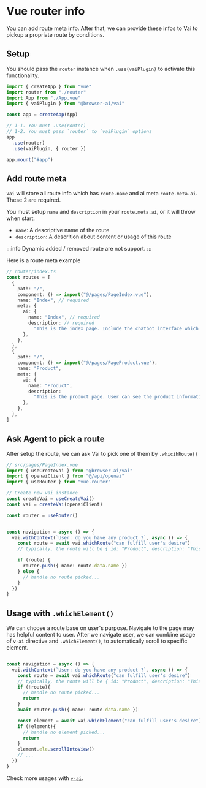 # Vue router info
You can add route meta info. After that, we can provide these infos to Vai to pickup a propriate route by conditions.

## Setup
You should pass the `router` instance when `.use(vaiPlugin)` to activate this functionality.

```ts
import { createApp } from "vue"
import router from "./router"
import App from "./App.vue"
import { vaiPlugin } from "@browser-ai/vai"

const app = createApp(App)

// 1-1. You must .use(router)
// 1-2. You must pass `router` to `vaiPlugin` options
app
  .use(router)
  .use(vaiPlugin, { router })

app.mount("#app")

```

## Add route meta
`Vai` will store all route info which has `route.name` and ai meta `route.meta.ai`. These 2 are required.

You must setup `name` and `description` in your `route.meta.ai`, or it will throw when start.

- `name`: A descriptive name of the route
- `description`: A descrition about content or usage of this route

:::info
Dynamic added / removed route are not support.
:::

Here is a route meta example
```ts
// router/index.ts
const routes = [
  {
    path: "/",
    component: () => import("@/pages/PageIndex.vue"),
    name: "Index", // required
    meta: {
      ai: {
        name: "Index", // required
        description: // required
          "This is the index page. Include the chatbot interface which is the main function of this website. The chatbot interface is at the top of the page.",
      },
    },
  },
  {
    path: "/",
    component: () => import("@/pages/PageProduct.vue"),
    name: "Product",
    meta: {
      ai: {
        name: "Product",
        description:
          "This is the product page. User can see the product information and add the product to the cart.",
      },
    },
  },
]
```

## Ask Agent to pick a route
After setup the route, we can ask Vai to pick one of them by `.whicihRoute()`

```ts
// src/pages/PageIndex.vue
import { useCreateVai } from "@browser-ai/vai"
import { openaiClient } from "@/api/openai"
import { useRouter } from "vue-router"

// Create new vai instance
const createVai = useCreateVai()
const vai = createVai(openaiClient)

const router = useRouter()


const navigation = async () => {
  vai.withContext(`User: do you have any product ?`, async () => {  
    const route = await vai.whichRoute("can fulfill user's desire")
    // typically, the route will be { id: "Product", description: "This is the product page. User can see the product information and add the product to the cart." }

    if (route) {
      router.push({ name: route.data.name })
    } else {
      // handle no route picked...
    }
  })
}
```

## Usage with `.whichElement()`
We can choose a route base on user's purpose. Navigate to the page may has helpful content to user. After we navigate user, we can combine usage of `v-ai` directive and `.whichElement()`, to automatically scroll to specific element.

```ts

const navigation = async () => {
  vai.withContext(`User: do you have any product ?`, async () => {
    const route = await vai.whichRoute("can fulfill user's desire")
    // typically, the route will be { id: "Product", description: "This is the product page. User can see the product information and add the product to the cart." }
    if (!route){
      // handle no route picked...
      return
    }
    await router.push({ name: route.data.name })

    const element = await vai.whichElement("can fulfill user's desire")
    if (!element){
      // handle no element picked...
      return
    }
    element.ele.scrollIntoView()
    // ...
  })
}
```

Check more usages with [`v-ai`](./directive#combine-usage-with-whichroute).